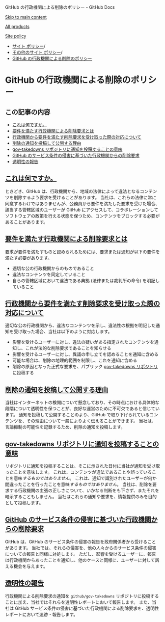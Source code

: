 GitHub の行政機関による削除のポリシー - GitHub Docs

[Skip to main content](#main-content)

[All products](/ja)

[Site policy](/site-policy)

* [サイト ポリシー](/ja/site-policy)/
* [その他のサイト ポリシー](/ja/site-policy/other-site-policies)/
* [GitHub の行政機関による削除のポリシー](/ja/site-policy/other-site-policies/github-government-takedown-policy)

GitHub の行政機関による削除のポリシー
==========

この記事の内容
----------

* [これは何ですか。](#what-is-this)
* [要件を満たす行政機関による削除要求とは](#what-is-a-complete-government-takedown-request)
* [行政機関から要件を満たす削除要求を受け取った際の対応について](#what-happens-when-we-receive-a-complete-takedown-request-from-a-government)
* [削除の通知を投稿して公開する理由](#why-do-we-publicly-post-takedown-notices)
* [gov-takedowns リポジトリに通知を投稿することの意味](#what-does-it-mean-if-we-post-a-notice-in-our-gov-takedowns-repository)
* [GitHub のサービス条件の侵害に基づいた行政機関からの削除要求](#government-takedowns-based-on-violations-of-githubs-terms-of-service)
* [透明性の報告](#transparency-reporting)

[これは何ですか。](#what-is-this)
----------

ときどき、GitHub は、行政機関から、地域の法律によって違法となるコンテンツを削除するよう要求を受けることがあります。 当社は、これらの法律に常に同意するわけではありませんが、公務員から要件を満たした要求を受けた場合、該当する管轄区域のユーザーが GitHub にアクセスして、コラボレーションしてソフトウェアの政策を行える状態を保つため、コンテンツをブロックする必要があることがあります。

[要件を満たす行政機関による削除要求とは](#what-is-a-complete-government-takedown-request)
----------

要求が要件を満たすものと認められるためには、要求または通知が以下の要件を満たす必要があります。

* 適切な公の行政機関からのものであること
* 違法なコンテンツを同定していること
* 自らの管轄区域において違法である典拠 (法律または裁判所の命令) を明記していること

[行政機関から要件を満たす削除要求を受け取った際の対応について](#what-happens-when-we-receive-a-complete-takedown-request-from-a-government)
----------

適切な公の行政機関から、違法なコンテンツを示し、違法性の根拠を明記した通知を受け取った場合、当社は以下のように対応します。

* 影響を受けるユーザーに対し、違法の疑いがある指定されたコンテンツを通知し、これが法的な削除要求であることを知らせる
* 影響を受けるユーザーに対し、異議の申し立てを認めることを通知に含める
* 可能な場合は、削除の地理的範囲を制限し、これを通知に含める
* 削除の原因となった正式な要求を、パブリック [gov-takedowns リポジトリ](https://github.com/github/gov-takedowns)に投稿する

[削除の通知を投稿して公開する理由](#why-do-we-publicly-post-takedown-notices)
----------

当社はインターネットの検閲について懸念しており、その時点における具体的な段階について透明性を保つことが、良好な運営のために不可欠であると信じています。 通知を投稿して公開することのより、GitHub で取り下げられているコンテンツを、その理由について一般によりよく伝えることができます。 当社は、言論抑制の可能性を記録するため、削除の通知を投稿します。

[gov-takedowns リポジトリに通知を投稿することの意味](#what-does-it-mean-if-we-post-a-notice-in-our-gov-takedowns-repository)
----------

リポジトリに通知を投稿することは、そこに示された日付に当社が通知を受け取ったことを意味します。 これは、コンテンツが違法であることや誤っていることを意味*するものではありません*。 これは、通知で識別されたユーザーが何か間違ったことを行ったことを意味*するものではありません*。 当社は、削除を要求する行政機関の主張の正しさについて、いかなる判断をも下さず、またそれを暗示することもしません。 当社はこれらの通知や要求を、情報提供のみを目的として投稿します。

[GitHub のサービス条件の侵害に基づいた行政機関からの削除要求](#government-takedowns-based-on-violations-of-githubs-terms-of-service)
----------

GitHub は、GitHub のサービス条件の侵害の報告を政府関係者から受けることがあります。 当社では、それらの侵害を、他の人々からのサービス条件の侵害についての報告と同様に対処します。 ただし、影響を受けるユーザーに、報告は行政機関からあったことを通知し、他のケースと同様に、ユーザーに対して訴える機会を与えます。

[透明性の報告](#transparency-reporting)
----------

行政機関による削除要求の通知を `github/gov-takedowns` リポジトリに投稿することに加え、当社ではそれらを透明性レポートにおいて報告します。 また、当社は GitHub サービス条件の侵害に基づいた行政機関による削除要求を、透明性レポートにおいて追跡・報告します。
